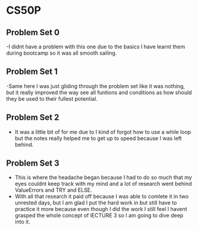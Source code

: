 # CS50P
## Problem Set 0
-I didnt have a problem with this one due to the basics I have learnt them during bootcamp so it was all smooth sailing.

## Problem Set 1
-Same here I was just gliding through the problem set like it was nothing, but it really improved the way see all funtions and conditions as how should they be used to their fullest potential.

## Problem Set 2
- It was a little bit of for me due to I kind of forgot how to use a while loop but the notes really helped me to get up to speed because I was left behind.

## Problem Set 3
- This is where the headache began because I had to do so much that my eyes couldnt keep track with my mind and a lot of research went behind ValueErrors and TRY and ELSE.
- With all that research it paid off because I was able to comlete it in two unrested days, but I am glad I put the hard work in but still have to practice it more because even though I did   the work I still feel I havent grasped the whole concept of lECTURE 3 so I am going to dive deep into it.
